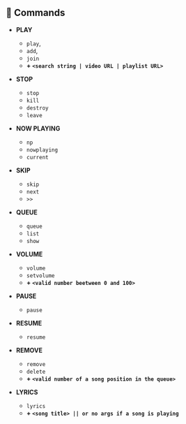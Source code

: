 ## 🤖 Commands
* **PLAY**
  * `play`, 
  * `add`, 
  * `join`
  * **+ `<search string | video URL | playlist URL>`**

* **STOP**
  * `stop`
  * `kill`
  * `destroy`
  * `leave`

* **NOW PLAYING**
  * `np`
  * `nowplaying`
  * `current`

* **SKIP**
  * `skip`
  * `next`
  * `>>`

* **QUEUE**
  * `queue`
  * `list`
  * `show`

* **VOLUME**
  * `volume`
  * `setvolume`
  * **+ `<valid number beetween 0 and 100>`**

* **PAUSE**
  * `pause`

* **RESUME**
  * `resume`

* **REMOVE**
  * `remove`
  * `delete`
  * **+ `<valid number of a song position in the queue>`**

* **LYRICS**
  * `lyrics`
  * **+ `<song title> || or no args if a song is playing`**
